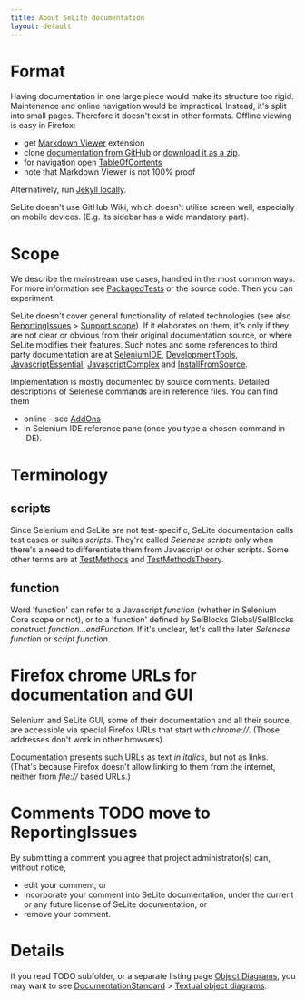 ```yaml
---
title: About SeLite documentation
layout: default
---
```


# Format
Having documentation in one large piece would make its structure too rigid. Maintenance and online navigation would be impractical. Instead, it's split into small pages. Therefore it doesn't exist in other formats. Offline viewing is easy in Firefox:

* get [Markdown Viewer](https://addons.mozilla.org/en-us/firefox/addon/markdown-viewer/) extension
* clone [documentation from GitHub](https://github.com/selite/selite.github.io) or [download it as a zip](https://github.com/selite/selite.github.io/archive/master.zip).
* for navigation open [TableOfContents](TableOfContents)
* note that Markdown Viewer is not 100% proof

Alternatively, run [Jekyll locally](https://help.github.com/articles/using-jekyll-with-pages/).

SeLite doesn't use GitHub Wiki, which doesn't utilise screen well, especially on mobile devices. (E.g. its sidebar has a wide mandatory part).

# Scope
We describe the mainstream use cases, handled in the most common ways. For more information see [PackagedTests](PackagedTests) or the source code. Then you can experiment.

SeLite doesn't cover general functionality of related technologies (see also [ReportingIssues](ReportingIssues) > [Support scope](ReportingIssues#support-scope)). If it elaborates on them, it's only if they are not clear or obvious from their original documentation source, or where SeLite modifies their features. Such notes and some references to third party documentation are at [SeleniumIDE](SeleniumIDE), [DevelopmentTools](DevelopmentTools), [JavascriptEssential](JavascriptEssential), [JavascriptComplex](JavascriptComplex) and [InstallFromSource](InstallFromSource).

Implementation is mostly documented by source comments. Detailed descriptions of Selenese commands are in reference files. You can find them

  * online - see [AddOns](AddOns)
  * in Selenium IDE reference pane (once you type a chosen command in IDE).

# Terminology

## scripts
Since Selenium and SeLite are not test-specific, SeLite documentation calls test cases or suites _scripts_. They're called _Selenese scripts_ only when there's a need to differentiate them from Javascript or other scripts. Some other terms are at [TestMethods](TestMethods) and [TestMethodsTheory](TestMethodsTheory).

## function
Word 'function' can refer to a Javascript _function_ (whether in Selenium Core scope or not), or to a 'function' defined by SelBlocks Global/SelBlocks construct _function...endFunction_. If it's unclear, let's call the later _Selenese function_ or _script function_.

# Firefox chrome URLs for documentation and GUI
Selenium and SeLite GUI, some of their documentation and all their source, are accessible via special Firefox URLs that start with _chrome://_. (Those addresses don't work in other browsers).

Documentation presents such URLs as text _in italics_, but not as links. (That's because Firefox doesn't allow linking to them from the internet, neither from _file://_ based URLs.)

# Comments TODO move to ReportingIssues
By submitting a comment you agree that project administrator(s) can, without notice,

  * edit your comment, or
  * incorporate your comment into SeLite documentation, under the current or any future license of SeLite documentation, or
  * remove your comment.

# Details #
If you read TODO subfolder, or a separate listing page [Object Diagrams](https://code.google.com/p/selite/w/list?q=label:ObjectDiagram), you may want to see [DocumentationStandard](DocumentationStandard) > [Textual object diagrams](DocumentationStandard#textual-object-diagrams).